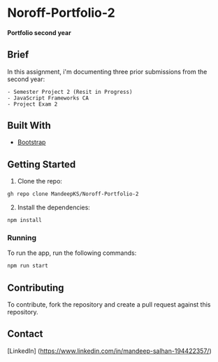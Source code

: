 # Noroff-Portfolio-2

#### Portfolio second year

## Brief
In this assignment, i'm documenting three prior submissions from the second year:

    - Semester Project 2 (Resit in Progress)
    - JavaScript Frameworks CA
    - Project Exam 2

## Built With
 - [Bootstrap](https://getbootstrap.com/)

## Getting Started

1. Clone the repo:

```bash
gh repo clone MandeepKS/Noroff-Portfolio-2
```

2. Install the dependencies:

```
npm install
```
### Running

To run the app, run the following commands:

```bash
npm run start
```
## Contributing
To contribute, fork the repository and create a pull request against this repository.

## Contact
[LinkedIn] (https://www.linkedin.com/in/mandeep-salhan-194422357/)

